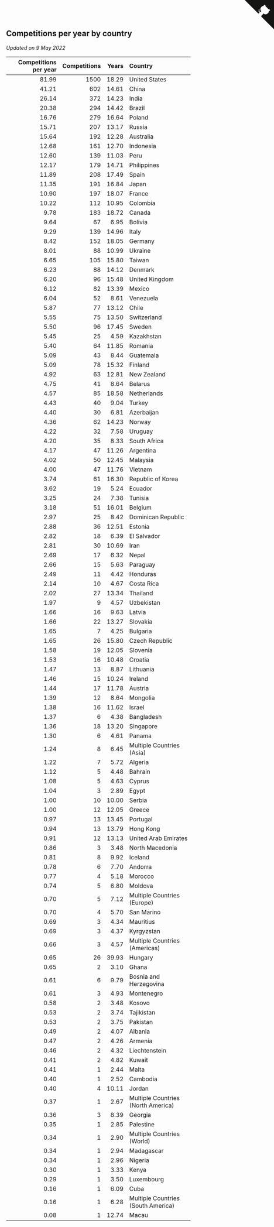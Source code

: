 ## Competitions per year by country

*Updated on  9 May 2022*

| Competitions per year | Competitions | Years | Country |
| ---: | ---: | ---: | :--- |
| 81.99 | 1500 | 18.29 | United States |
| 41.21 | 602 | 14.61 | China |
| 26.14 | 372 | 14.23 | India |
| 20.38 | 294 | 14.42 | Brazil |
| 16.76 | 279 | 16.64 | Poland |
| 15.71 | 207 | 13.17 | Russia |
| 15.64 | 192 | 12.28 | Australia |
| 12.68 | 161 | 12.70 | Indonesia |
| 12.60 | 139 | 11.03 | Peru |
| 12.17 | 179 | 14.71 | Philippines |
| 11.89 | 208 | 17.49 | Spain |
| 11.35 | 191 | 16.84 | Japan |
| 10.90 | 197 | 18.07 | France |
| 10.22 | 112 | 10.95 | Colombia |
| 9.78 | 183 | 18.72 | Canada |
| 9.64 | 67 | 6.95 | Bolivia |
| 9.29 | 139 | 14.96 | Italy |
| 8.42 | 152 | 18.05 | Germany |
| 8.01 | 88 | 10.99 | Ukraine |
| 6.65 | 105 | 15.80 | Taiwan |
| 6.23 | 88 | 14.12 | Denmark |
| 6.20 | 96 | 15.48 | United Kingdom |
| 6.12 | 82 | 13.39 | Mexico |
| 6.04 | 52 | 8.61 | Venezuela |
| 5.87 | 77 | 13.12 | Chile |
| 5.55 | 75 | 13.50 | Switzerland |
| 5.50 | 96 | 17.45 | Sweden |
| 5.45 | 25 | 4.59 | Kazakhstan |
| 5.40 | 64 | 11.85 | Romania |
| 5.09 | 43 | 8.44 | Guatemala |
| 5.09 | 78 | 15.32 | Finland |
| 4.92 | 63 | 12.81 | New Zealand |
| 4.75 | 41 | 8.64 | Belarus |
| 4.57 | 85 | 18.58 | Netherlands |
| 4.43 | 40 | 9.04 | Turkey |
| 4.40 | 30 | 6.81 | Azerbaijan |
| 4.36 | 62 | 14.23 | Norway |
| 4.22 | 32 | 7.58 | Uruguay |
| 4.20 | 35 | 8.33 | South Africa |
| 4.17 | 47 | 11.26 | Argentina |
| 4.02 | 50 | 12.45 | Malaysia |
| 4.00 | 47 | 11.76 | Vietnam |
| 3.74 | 61 | 16.30 | Republic of Korea |
| 3.62 | 19 | 5.24 | Ecuador |
| 3.25 | 24 | 7.38 | Tunisia |
| 3.18 | 51 | 16.01 | Belgium |
| 2.97 | 25 | 8.42 | Dominican Republic |
| 2.88 | 36 | 12.51 | Estonia |
| 2.82 | 18 | 6.39 | El Salvador |
| 2.81 | 30 | 10.69 | Iran |
| 2.69 | 17 | 6.32 | Nepal |
| 2.66 | 15 | 5.63 | Paraguay |
| 2.49 | 11 | 4.42 | Honduras |
| 2.14 | 10 | 4.67 | Costa Rica |
| 2.02 | 27 | 13.34 | Thailand |
| 1.97 | 9 | 4.57 | Uzbekistan |
| 1.66 | 16 | 9.63 | Latvia |
| 1.66 | 22 | 13.27 | Slovakia |
| 1.65 | 7 | 4.25 | Bulgaria |
| 1.65 | 26 | 15.80 | Czech Republic |
| 1.58 | 19 | 12.05 | Slovenia |
| 1.53 | 16 | 10.48 | Croatia |
| 1.47 | 13 | 8.87 | Lithuania |
| 1.46 | 15 | 10.24 | Ireland |
| 1.44 | 17 | 11.78 | Austria |
| 1.39 | 12 | 8.64 | Mongolia |
| 1.38 | 16 | 11.62 | Israel |
| 1.37 | 6 | 4.38 | Bangladesh |
| 1.36 | 18 | 13.20 | Singapore |
| 1.30 | 6 | 4.61 | Panama |
| 1.24 | 8 | 6.45 | Multiple Countries (Asia) |
| 1.22 | 7 | 5.72 | Algeria |
| 1.12 | 5 | 4.48 | Bahrain |
| 1.08 | 5 | 4.63 | Cyprus |
| 1.04 | 3 | 2.89 | Egypt |
| 1.00 | 10 | 10.00 | Serbia |
| 1.00 | 12 | 12.05 | Greece |
| 0.97 | 13 | 13.45 | Portugal |
| 0.94 | 13 | 13.79 | Hong Kong |
| 0.91 | 12 | 13.13 | United Arab Emirates |
| 0.86 | 3 | 3.48 | North Macedonia |
| 0.81 | 8 | 9.92 | Iceland |
| 0.78 | 6 | 7.70 | Andorra |
| 0.77 | 4 | 5.18 | Morocco |
| 0.74 | 5 | 6.80 | Moldova |
| 0.70 | 5 | 7.12 | Multiple Countries (Europe) |
| 0.70 | 4 | 5.70 | San Marino |
| 0.69 | 3 | 4.34 | Mauritius |
| 0.69 | 3 | 4.37 | Kyrgyzstan |
| 0.66 | 3 | 4.57 | Multiple Countries (Americas) |
| 0.65 | 26 | 39.93 | Hungary |
| 0.65 | 2 | 3.10 | Ghana |
| 0.61 | 6 | 9.79 | Bosnia and Herzegovina |
| 0.61 | 3 | 4.93 | Montenegro |
| 0.58 | 2 | 3.48 | Kosovo |
| 0.53 | 2 | 3.74 | Tajikistan |
| 0.53 | 2 | 3.75 | Pakistan |
| 0.49 | 2 | 4.07 | Albania |
| 0.47 | 2 | 4.26 | Armenia |
| 0.46 | 2 | 4.32 | Liechtenstein |
| 0.41 | 2 | 4.82 | Kuwait |
| 0.41 | 1 | 2.44 | Malta |
| 0.40 | 1 | 2.52 | Cambodia |
| 0.40 | 4 | 10.11 | Jordan |
| 0.37 | 1 | 2.67 | Multiple Countries (North America) |
| 0.36 | 3 | 8.39 | Georgia |
| 0.35 | 1 | 2.85 | Palestine |
| 0.34 | 1 | 2.90 | Multiple Countries (World) |
| 0.34 | 1 | 2.94 | Madagascar |
| 0.34 | 1 | 2.96 | Nigeria |
| 0.30 | 1 | 3.33 | Kenya |
| 0.29 | 1 | 3.50 | Luxembourg |
| 0.16 | 1 | 6.09 | Cuba |
| 0.16 | 1 | 6.28 | Multiple Countries (South America) |
| 0.08 | 1 | 12.74 | Macau |


<a href="https://github.com/JustinTimeCuber/wca_statistics" class="github-corner" aria-label="View source on Github"><svg width="80" height="80" viewBox="0 0 250 250" style="fill:#151513; color:#fff; position: absolute; top: 0; border: 0; right: 0;" aria-hidden="true"><path d="M0,0 L115,115 L130,115 L142,142 L250,250 L250,0 Z"></path><path d="M128.3,109.0 C113.8,99.7 119.0,89.6 119.0,89.6 C122.0,82.7 120.5,78.6 120.5,78.6 C119.2,72.0 123.4,76.3 123.4,76.3 C127.3,80.9 125.5,87.3 125.5,87.3 C122.9,97.6 130.6,101.9 134.4,103.2" fill="currentColor" style="transform-origin: 130px 106px;" class="octo-arm"></path><path d="M115.0,115.0 C114.9,115.1 118.7,116.5 119.8,115.4 L133.7,101.6 C136.9,99.2 139.9,98.4 142.2,98.6 C133.8,88.0 127.5,74.4 143.8,58.0 C148.5,53.4 154.0,51.2 159.7,51.0 C160.3,49.4 163.2,43.6 171.4,40.1 C171.4,40.1 176.1,42.5 178.8,56.2 C183.1,58.6 187.2,61.8 190.9,65.4 C194.5,69.0 197.7,73.2 200.1,77.6 C213.8,80.2 216.3,84.9 216.3,84.9 C212.7,93.1 206.9,96.0 205.4,96.6 C205.1,102.4 203.0,107.8 198.3,112.5 C181.9,128.9 168.3,122.5 157.7,114.1 C157.9,116.9 156.7,120.9 152.7,124.9 L141.0,136.5 C139.8,137.7 141.6,141.9 141.8,141.8 Z" fill="currentColor" class="octo-body"></path></svg></a><style>.github-corner:hover .octo-arm{animation:octocat-wave 560ms ease-in-out}@keyframes octocat-wave{0%,100%{transform:rotate(0)}20%,60%{transform:rotate(-25deg)}40%,80%{transform:rotate(10deg)}}@media (max-width:500px){.github-corner:hover .octo-arm{animation:none}.github-corner .octo-arm{animation:octocat-wave 560ms ease-in-out}}</style>
